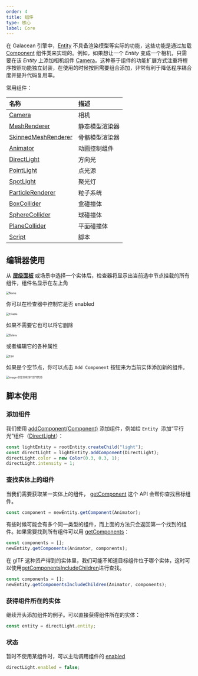 ```yaml
---
order: 4
title: 组件
type: 核心
label: Core
---
```


在 Galacean 引擎中，[Entity](/apis/core/#Entity) 不具备渲染模型等实际的功能，这些功能是通过加载 [Component](/apis/core/#Component) 组件类来实现的。例如，如果想让一个 _Entity_ 变成一个相机，只需要在该 _Entity_ 上添加相机组件 [Camera](/apis/core/#Camera)。这种基于组件的功能扩展方式注重将程序按照功能独立封装，在使用的时候按照需要组合添加，非常有利于降低程序耦合度并提升代码复用率。

常用组件：

| 名称                                                  | 描述           |
| :---------------------------------------------------- | :------------- |
| [Camera](/apis/core/#Camera)                           | 相机           |
| [MeshRenderer](/apis/core/#MeshRenderer)               | 静态模型渲染器 |
| [SkinnedMeshRenderer](/apis/core/#SkinnedMeshRenderer) | 骨骼模型渲染器 |
| [Animator](/apis/core/#Animator)                       | 动画控制组件   |
| [DirectLight](/apis/core/#DirectLight)                 | 方向光         |
| [PointLight](/apis/core/#PointLight)                   | 点光源         |
| [SpotLight](/apis/core/#SpotLight)                     | 聚光灯         |
| [ParticleRenderer](/apis/core/#ParticleRenderer)       | 粒子系统       |
| [BoxCollider](/apis/core/#BoxCollider)                 | 盒碰撞体       |
| [SphereCollider](/apis/core/#SphereCollider)           | 球碰撞体       |
| [PlaneCollider](/apis/core/#PlaneCollider)             | 平面碰撞体     |
| [Script](/apis/core/#Script)                           | 脚本           |

## 编辑器使用

从 **[层级面板](/docs/interface-hierarchy)** 或场景中选择一个实体后，检查器将显示出当前选中节点挂载的所有组件，组件名显示在左上角

<img src="https://mdn.alipayobjects.com/huamei_3zduhr/afts/img/A*tZcpRrrYQcMAAAAAAAAAAAAADsJ_AQ/original" alt="Name" style="zoom:50%;" />

你可以在检查器中控制它是否 enabled

<img src="https://mdn.alipayobjects.com/huamei_3zduhr/afts/img/A*QRG8TZ1IorQAAAAAAAAAAAAADsJ_AQ/original" alt="Enable" style="zoom:50%;" />

如果不需要它也可以将它删除

<img src="https://mdn.alipayobjects.com/huamei_3zduhr/afts/img/A*uqFGQIHyLAwAAAAAAAAAAAAADsJ_AQ/original" alt="Delete" style="zoom:50%;" />

或者编辑它的各种属性

<img src="https://mdn.alipayobjects.com/huamei_3zduhr/afts/img/A*IFnGRYHdi7gAAAAAAAAAAAAADsJ_AQ/original" alt="Edit" style="zoom:50%;" />

如果是个空节点，你可以点击 `Add Component` 按钮来为当前实体添加新的组件。

<img src="https://gw.alipayobjects.com/zos/OasisHub/95d58dde-109f-44b2-89ef-2959ad8b4fe3/image-20230926112713126.png" alt="image-20230926112713126" style="zoom:50%;" />

## 脚本使用

### 添加组件

我们使用 [addComponent(Component)](/apis/core/#Entity-addComponent) 添加组件，例如给 `Entity`  添加“平行光”组件（[DirectLight](/apis/core/#DirectLight)）：

```typescript
const lightEntity = rootEntity.createChild("light");
const directLight = lightEntity.addComponent(DirectLight);
directLight.color = new Color(0.3, 0.3, 1);
directLight.intensity = 1;
```

### 查找实体上的组件

当我们需要获取某一实体上的组件， [getComponent](/apis/core/#Entity-getComponent) 这个 API 会帮你查找目标组件。

```typescript
const component = newEntity.getComponent(Animator);
```

有些时候可能会有多个同一类型的组件，而上面的方法只会返回第一个找到的组件。如果需要找到所有组件可以用 [getComponents](/apis/core/#Entity-getComponents)：

```typescript
const components = [];
newEntity.getComponents(Animator, components);
```

在 glTF 这种资产得到的实体里，我们可能不知道目标组件位于哪个实体，这时可以使用[getComponentsIncludeChildren](/apis/core/#Entity-getComponentsIncludeChildren)进行查找。

```typescript
const components = [];
newEntity.getComponentsIncludeChildren(Animator, components);
```

### 获得组件所在的实体

继续开头添加组件的例子。可以直接获得组件所在的实体：

```typescript
const entity = directLight.entity;
```

### 状态

暂时不使用某组件时，可以主动调用组件的 [enabled](/apis/core/#Component-enabled)

```typescript
directLight.enabled = false;
```
